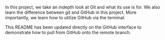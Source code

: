 In this project, we take an indepth look at Git and what its use is for. We also learn the difference between git and GitHub in this project. More importantly, we learn how to utilize GitHub via the terminal.

This README has been updated directly on the GitHub interface to demonstrate how to pull from GitHub onto the remote branch.
